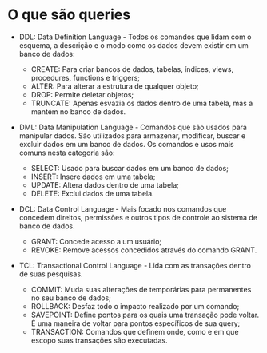 # O que são queries

- DDL: Data Definition Language - Todos os comandos que lidam com o esquema, a descrição e o modo como os dados devem existir em um banco de dados:
  - CREATE: Para criar bancos de dados, tabelas, índices, views, procedures, functions e triggers;
  - ALTER: Para alterar a estrutura de qualquer objeto;
  - DROP: Permite deletar objetos;
  - TRUNCATE: Apenas esvazia os dados dentro de uma tabela, mas a mantém no banco de dados.

- DML: Data Manipulation Language - Comandos que são usados para manipular dados. São utilizados para armazenar, modificar, buscar e excluir dados em um banco de dados. Os comandos e usos mais comuns nesta categoria são:
  - SELECT: Usado para buscar dados em um banco de dados;
  - INSERT: Insere dados em uma tabela;
  - UPDATE: Altera dados dentro de uma tabela;
  - DELETE: Exclui dados de uma tabela.

- DCL: Data Control Language - Mais focado nos comandos que concedem direitos, permissões e outros tipos de controle ao sistema de banco de dados.
  - GRANT: Concede acesso a um usuário;
  - REVOKE: Remove acessos concedidos através do comando GRANT.

- TCL: Transactional Control Language - Lida com as transações dentro de suas pesquisas.
  - COMMIT: Muda suas alterações de temporárias para permanentes no seu banco de dados;
  - ROLLBACK: Desfaz todo o impacto realizado por um comando;
  - SAVEPOINT: Define pontos para os quais uma transação pode voltar. É uma maneira de voltar para pontos específicos de sua query;
  - TRANSACTION: Comandos que definem onde, como e em que escopo suas transações são executadas.
